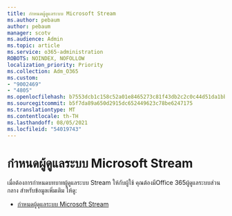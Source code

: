 ```yaml
---
title: กําหนดผู้ดูแลระบบ Microsoft Stream
ms.author: pebaum
author: pebaum
manager: scotv
ms.audience: Admin
ms.topic: article
ms.service: o365-administration
ROBOTS: NOINDEX, NOFOLLOW
localization_priority: Priority
ms.collection: Adm_O365
ms.custom:
- "9002469"
- "4805"
ms.openlocfilehash: b7553dcb1c158c52a01e8465273c81f43db2c2c0c44d51da1bb3e39d698d18c3
ms.sourcegitcommit: b5f7da89a650d2915dc652449623c78be6247175
ms.translationtype: MT
ms.contentlocale: th-TH
ms.lasthandoff: 08/05/2021
ms.locfileid: "54019743"
---
```

# <a name="assign-microsoft-stream-admins"></a>กําหนดผู้ดูแลระบบ Microsoft Stream

เมื่อต้องการกําหนดบทบาทผู้ดูแลระบบ Stream ให้กับผู้ใช้ คุณต้องมีOffice 365ผู้ดูแลระบบส่วนกลาง สำหรับข้อมูลเพิ่มเติม ให้ดู:

- [กําหนดผู้ดูแลระบบ Microsoft Stream](https://docs.microsoft.com/stream/assign-administrator-user-role)
